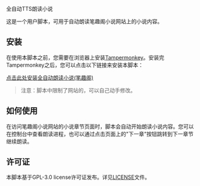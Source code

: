 全自动TTS朗读小说

这是一个用户脚本，可用于自动朗读笔趣阁小说网站上的小说内容。

## 安装

在使用本脚本之前，您需要在浏览器上安装[Tampermonkey](https://www.tampermonkey.net/)。安装完Tampermonkey之后，您可以点击以下链接来安装本脚本：

[点击此处安装全自动朗读小说(笔趣阁)](https://raw.githubusercontent.com/lingPoint/AutoNovelReader/blob/main/AutoNovelReader.js)

> 注意：脚本中限制了网站的，可以自己动手修改。

## 如何使用

在访问笔趣阁小说网站的小说章节页面时，脚本会自动开始朗读小说内容。您可以在控制台中查看朗读进程，也可以通过点击页面上的"下一章"按钮跳转到下一章节继续朗读。

## 许可证

本脚本基于GPL-3.0 license许可证发布。详见[LICENSE](./LICENSE)文件。
